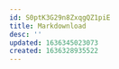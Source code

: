 ```yaml
---
id: S0ptK3G29n8ZxqgQZ1piE
title: Markdownload
desc: ''
updated: 1636345023073
created: 1636328935522
---
```


